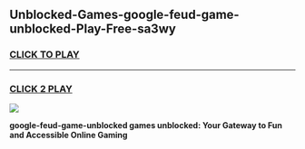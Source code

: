 
## Unblocked-Games-google-feud-game-unblocked-Play-Free-sa3wy
<h3>
<a href="https://premium76.site?title=google-feud-game-unblocked&ref=21A">CLICK TO PLAY</a></h3>
<hr>

<h3>
<a href="https://premium76.site?title=google-feud-game-unblocked&ref=21A">CLICK 2 PLAY</a>
  
</h3>

<a href="https://premium76.site?title=google-feud-game-unblocked&ref=21A"><img src="https://clearcache.store/games.png"></a>


**google-feud-game-unblocked games unblocked: Your Gateway to Fun and Accessible Online Gaming**
